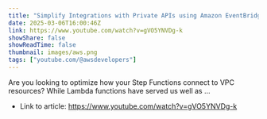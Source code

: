 ```yaml
---
title: "Simplify Integrations with Private APIs using Amazon EventBridge and AWS Step Functions"
date: 2025-03-06T16:00:46Z
link: https://www.youtube.com/watch?v=gVO5YNVDg-k
showShare: false
showReadTime: false
thumbnail: images/aws.png
tags: ["youtube.com/@awsdevelopers"]
---
```

Are you looking to optimize how your Step Functions connect to VPC resources? While Lambda functions have served us well as ...

- Link to article: https://www.youtube.com/watch?v=gVO5YNVDg-k